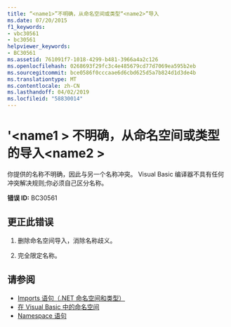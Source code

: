 ```yaml
---
title: “<name1>”不明确，从命名空间或类型“<name2>”导入
ms.date: 07/20/2015
f1_keywords:
- vbc30561
- bc30561
helpviewer_keywords:
- BC30561
ms.assetid: 761091f7-1018-4299-b481-3966a4a2c126
ms.openlocfilehash: 0268693f29fc3c4e485679cd77d7069ea595b2eb
ms.sourcegitcommit: bce0586f0cccaae6d6cbd625d5a7b824d1d3de4b
ms.translationtype: MT
ms.contentlocale: zh-CN
ms.lasthandoff: 04/02/2019
ms.locfileid: "58830014"
---
```

# <a name="name1-is-ambiguous-imported-from-the-namespaces-or-types-name2"></a>'\<name1 > 不明确，从命名空间或类型的导入\<name2 >
你提供的名称不明确，因此与另一个名称冲突。 Visual Basic 编译器不具有任何冲突解决规则;你必须自己区分名称。  
  
 **错误 ID:** BC30561  
  
## <a name="to-correct-this-error"></a>更正此错误  
  
1.  删除命名空间导入，消除名称歧义。  
  
2.  完全限定名称。  
  
## <a name="see-also"></a>请参阅

- [Imports 语句（.NET 命名空间和类型）](../../../visual-basic/language-reference/statements/imports-statement-net-namespace-and-type.md)
- [在 Visual Basic 中的命名空间](../../../visual-basic/programming-guide/program-structure/namespaces.md)
- [Namespace 语句](../../../visual-basic/language-reference/statements/namespace-statement.md)
